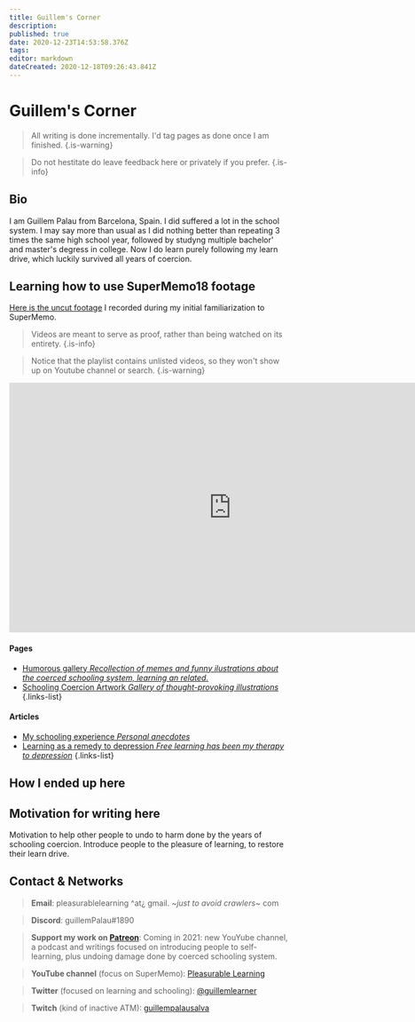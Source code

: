 ```yaml
---
title: Guillem's Corner
description: 
published: true
date: 2020-12-23T14:53:58.376Z
tags: 
editor: markdown
dateCreated: 2020-12-18T09:26:43.841Z
---
```


# Guillem's Corner

> All writing is done incrementally. I'd tag pages as done once I am finished.
{.is-warning}


> Do not hestitate do leave feedback here or privately if you prefer.
{.is-info}
## Bio
I am Guillem Palau from Barcelona, Spain. I did suffered a lot in the school system. I may say more than usual as I did nothing better than repeating 3 times the same high school year, followed by studyng multiple bachelor' and master's degress in college. Now I do learn purely following my learn drive, which luckily survived all years of coercion.

## Learning how to use SuperMemo18 footage
[Here is the uncut footage](
https://youtube.com/playlist?list=PLPw7ZTjtZfQYTXy4FuhJZBdQkNowSydbF) I recorded during my initial familiarization to SuperMemo.
> Videos are meant to serve as proof, rather than being watched on its entirety.
{.is-info}


> Notice that the playlist contains unlisted videos, so they won't show up on Youtube channel or search.
{.is-warning}



<iframe width="800" height="450" class="mt-4" src="https://www.youtube.com/embed/WzoEws4XPow" frameborder="0" allow="accelerometer; autoplay; clipboard-write; encrypted-media; gyroscope; picture-in-picture" allowfullscreen></iframe>



#### Pages
- [<span style="color: black;" class="mdi mdi-message-arrow-right-outline mr-1"></span> Humorous gallery *Recollection of memes and funny ilustrations about the coerced schooling system, learning an related.*](/en/blogs/guillem/schooling-system-humor)
- [<span style="color: black;" class="mdi mdi-message-arrow-right-outline mr-1"></span> Schooling Coercion Artwork *Gallery of thought-provoking illustrations*](/en/blogs/guillem/schooling-coercion-artwork)
{.links-list}

#### Articles
- [<span style="color: black;" class="mdi mdi-message-arrow-right-outline mr-1"></span> My schooling experience *Personal anecdotes*](/en/blogs/guillem/my-experience-in-the-school-system)
- [<span style="color: black;" class="mdi mdi-message-arrow-right-outline mr-1"></span> Learning as a remedy to depression *Free learning has been my therapy to depression*](/en/blogs/guillem/learning-as-a-remedy-to-depression)
{.links-list}


## How I ended up here



## Motivation for writing here
 Motivation to help other people to undo to harm done by the years of schooling coercion. Introduce people to the pleasure of learning, to restore their learn drive.








## Contact & Networks
> <b>Email</b>: pleasurablelearning ^at¿ gmail. ~*just to avoid crawlers*~ com

> <b>Discord</b>: guillemPalau#1890

> <b>Support my work on [Patreon](https://www.patreon.com/pleasurable_learning)</b>: Coming in 2021: new YouYube channel, a podcast and writings focused on introducing people to self-learning, plus undoing damage done by coerced schooling system.

> <b>YouTube channel</b> (focus on SuperMemo): [Pleasurable Learning](https://www.youtube.com/channel/UCus-Fyf-I-Le1vS4tfZ_GlA)

> <b>Twitter</b> (focused on learning and schooling): [@guillemlearner](https://twitter.com/guillemlearner)

> <b>Twitch</b> (kind of inactive ATM): [guillempalausalva](https://www.twitch.tv/guillempalausalva)
